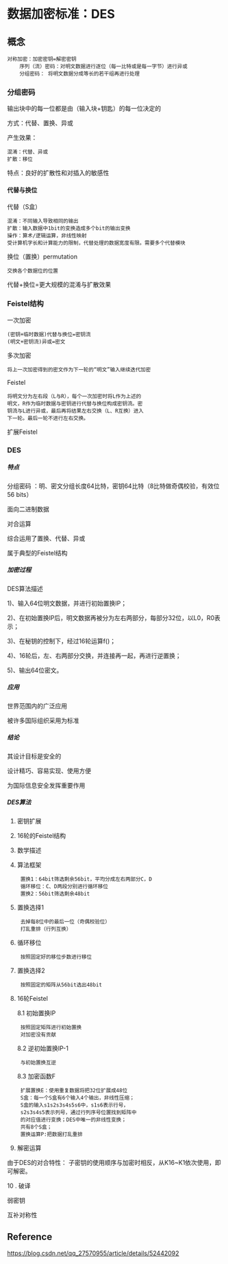 # 数据加密标准：DES #

## 概念 ##
    对称加密：加密密钥=解密密钥
        序列（流）密码：对明文数据进行逐位（每一比特或是每一字节）进行异或
        分组密码： 将明文数据分成等长的若干组再进行处理


###  分组密码 ###
输出块中的每一位都是由（输入块+钥匙）的每一位决定的

方式：代替、置换、异或

产生效果：

    混淆：代替、异或
    扩散：移位

特点：良好的扩散性和对插入的敏感性

#### 代替与换位 ####

代替（S盒）
    
    混淆：不同输入导致相同的输出
    扩散：输入数据中1bit的变换造成多个bit的输出变换
    操作：算术/逻辑运算，非线性映射
    受计算机字长和计算能力的限制，代替处理的数据宽度有限。需要多个代替模块

换位（置换）permutation
    
    交换各个数据位的位置

代替+换位=更大规模的混淆与扩散效果

### Feistel结构 
一次加密
    
    (密钥+临时数据)代替与换位=密钥流
    (明文+密钥流)异或=密文
多次加密
    
    将上一次加密得到的密文作为下一轮的“明文”输入继续迭代加密
     
 Feistel 
    
    将明文分为左右段（L与R），每个一次加密时将L作为上述的
    明文，R作为临时数据与密钥进行代替与换位构成密钥流。密
    钥流与L进行异或，最后再将结果左右交换（L、R互换）进入
    下一轮。最后一轮不进行左右交换。
    
 扩展Feistel
    
    
    
### DES

##### 特点

分组密码 ：明、密文分组长度64比特，密钥64比特（8比特做奇偶校验，有效位56 bits）

面向二进制数据

对合运算 

综合运用了置换、代替、异或

属于典型的Feistel结构

##### 加密过程

DES算法描述

1)、输入64位明文数据，并进行初始置换IP；

2)、在初始置换IP后，明文数据再被分为左右两部分，每部分32位，以L0，R0表示；

3)、在秘钥的控制下，经过16轮运算f()；

4)、16轮后，左、右两部分交换，并连接再一起，再进行逆置换；

5)、输出64位密文。

##### 应用
世界范围内的广泛应用

被许多国际组织采用为标准

##### 结论
其设计目标是安全的

设计精巧、容易实现、使用方便

为国际信息安全发挥重要作用

##### DES算法
1. 密钥扩展
2. 16轮的Feistel结构 
3. 数学描述
4. 算法框架
    
        置换1：64bit筛选剩余56bit，平均分成左右两部分C，D
        循环移位：C、D两段分别进行循环移位 
        置换2：56bit筛选剩余48bit

5. 置换选择1
    
        去掉每8位中的最后一位（奇偶校验位）
        打乱重排（行列互换）
6. 循环移位
        
        按照固定好的移位步数进行移位
7. 置换选择2
        
        按照固定的矩阵从56bit选出48bit
        
8. 16轮Feistel
 
   8.1 初始置换IP
        
        按照固定矩阵进行初始置换
        对加密没有贡献
   8.2 逆初始置换IP-1
        
        与初始置换互逆
        
   8.3 加密函数F 
   
        扩展置换E：使用重复数据将把32位扩展成48位
        S盒：每一个S盒有6个输入4个输出，非线性压缩；
        S盒的输入s1s2s3s4s5s6中，s1s6表示行号，
        s2s3s4s5表示列号，通过行列序号位置找到矩阵中
        的对应值进行变换；DES中唯一的非线性变换；
        共有8个S盒；
        置换运算P:把数据打乱重排
        
9.  解密运算

由于DES的对合特性：
子密钥的使用顺序与加密时相反，从K16~K1依次使用，即可解密。

10 . 破译

弱密钥

互补对称性

## Reference

https://blog.csdn.net/qq_27570955/article/details/52442092